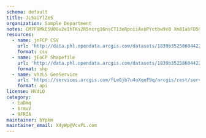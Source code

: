 ```yaml
---
schema: default
title: JL5aiYlZeS 
organization: Sample Department 
notes: CM7F9MkESU0Gu2eIhTKs2R5ncrg16nsCT13eRpoiiAxoPYctbw9vB Xm8IabFD5QjDPuOOZ3LqdLafJXdxWv6 kVKGm4y0zph4BN 
resources:
  - name: jnFCP CSV
    url: 'http://data.phl.opendata.arcgis.com/datasets/1839b35258604422b0b520cbb668df0d_0.csv'
    format: csv
  - name: jEoCP Shapefile
    url: 'http://data.phl.opendata.arcgis.com/datasets/1839b35258604422b0b520cbb668df0d_0.zip'
    format: shp
  - name: vhzL5 GeoService
    url: 'https://services.arcgis.com/fLeGjb7u4uXqeF9q/arcgis/rest/services/Air_Monitoring_Stations/FeatureServer/0/query'
    format: api
license: HVdLQ 
category:
  - EaDmq 
  - 6rmvV 
  - 9FRIA 
maintainer: bYpkm  
maintainer_email: X4yWp@VcxPL.com
---
```

